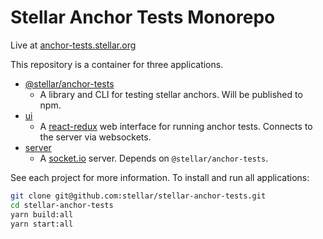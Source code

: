 # Stellar Anchor Tests Monorepo

Live at [anchor-tests.stellar.org](https://anchor-tests.stellar.org)

This repository is a container for three applications.

- [@stellar/anchor-tests](./@stellar/anchor-tests)
	- A library and CLI for testing stellar anchors. Will be published to npm.
- [ui](./ui)
	- A [react-redux](https://react-redux.js.org/) web interface for running anchor tests. Connects to the server via websockets.
- [server](./server)
	- A [socket.io](socket.io) server. Depends on `@stellar/anchor-tests`.

See each project for more information. To install and run all applications:

```sh
git clone git@github.com:stellar/stellar-anchor-tests.git
cd stellar-anchor-tests
yarn build:all
yarn start:all
```
